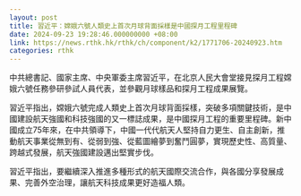 ```yaml
---
layout: post
title: 習近平：嫦娥六號人類史上首次月球背面採樣是中國探月工程里程碑
date: 2024-09-23 19:28:46.000000000 +08:00
link: https://news.rthk.hk/rthk/ch/component/k2/1771706-20240923.htm
categories: rthk
---
```


中共總書記、國家主席、中央軍委主席習近平，在北京人民大會堂接見探月工程嫦娥六號任務參研參試人員代表，並參觀月球樣品和探月工程成果展覽。

習近平指出，嫦娥六號完成人類史上首次月球背面採樣，突破多項關鍵技術，是中國建設航天強國和科技強國的又一標誌成果，是中國探月工程的重要里程碑。新中國成立75年來，在中共領導下，中國一代代航天人堅持自力更生、自主創新，推動航天事業從無到有、從弱到強、從藍圖繪夢到奮鬥圓夢，實現歷史性、高質量、跨越式發展，航天強國建設邁出堅實步伐。

習近平指出，要繼續深入推進多種形式的航天國際交流合作，與各國分享發展成果、完善外空治理，讓航天科技成果更好造福人類。
